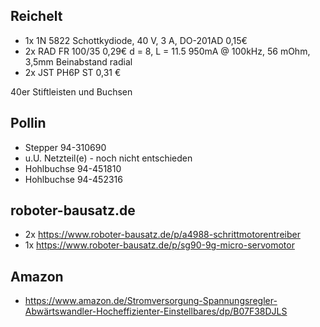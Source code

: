 ## Reichelt

* 1x 1N 5822 Schottkydiode, 40 V, 3 A, DO-201AD 0,15€
* 2x RAD FR 100/35 0,29€ d = 8, L = 11.5 950mA @ 100kHz, 56 mOhm, 3,5mm Beinabstand radial
* 2x JST PH6P ST 0,31 €

40er Stiftleisten und Buchsen

## Pollin

* Stepper 94-310690
* u.U. Netzteil(e) - noch nicht entschieden
* Hohlbuchse 94-451810
* Hohlbuchse 94-452316

## roboter-bausatz.de

* 2x https://www.roboter-bausatz.de/p/a4988-schrittmotorentreiber
* 1x https://www.roboter-bausatz.de/p/sg90-9g-micro-servomotor

## Amazon

* https://www.amazon.de/Stromversorgung-Spannungsregler-Abwärtswandler-Hocheffizienter-Einstellbares/dp/B07F38DJLS
